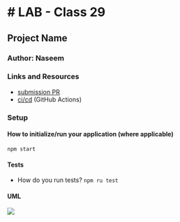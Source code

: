 # # LAB - Class 29

## Project Name

### Author: Naseem

### Links and Resources

- [submission PR](https://github.com/naseem-401-advanced-javascript/lab-29/pull/1)
- [ci/cd](https://github.com/401-advanced-javascript-ibrahim/lab28/actions) (GitHub Actions)

### Setup

#### How to initialize/run your application (where applicable)

`npm start`

#### Tests

- How do you run tests?
`npm ru test`

#### UML

![](assesst/28.jpg)